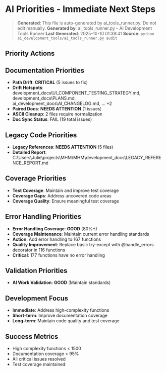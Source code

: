 # AI Priorities - Immediate Next Steps

> **Generated**: This file is auto-generated by ai_tools_runner.py. Do not edit manually.
> **Generated by**: ai_tools_runner.py - AI Development Tools Runner
> **Last Generated**: 2025-10-10 01:39:41
> **Source**: `python ai_development_tools/ai_tools_runner.py audit`

## Priority Actions
## Documentation Priorities
- **Path Drift**: **CRITICAL** (5 issues to fix)
- **Drift Hotspots**: development_docs\UI_COMPONENT_TESTING_STRATEGY.md, development_docs\PLANS.md, ai_development_docs\AI_CHANGELOG.md, ... +2
- **Paired Docs**: **NEEDS ATTENTION** (1 issues)
- **ASCII Cleanup**: 2 files require normalization
- **Doc Sync Status**: FAIL (19 total issues)

## Legacy Code Priorities
- **Legacy References**: **NEEDS ATTENTION** (5 files)
- **Detailed Report**: C:\Users\Julie\projects\MHM\MHM\development_docs\LEGACY_REFERENCE_REPORT.md

## Coverage Priorities
- **Test Coverage**: Maintain and improve test coverage
- **Coverage Gaps**: Address uncovered code areas
- **Coverage Quality**: Ensure meaningful test coverage

## Error Handling Priorities
- **Error Handling Coverage**: **GOOD** (80%+)
- **Coverage Maintenance**: Maintain current error handling standards
- **Action**: Add error handling to 167 functions
- **Quality Improvement**: Replace basic try-except with @handle_errors decorator in 116 functions
- **Critical**: 177 functions have no error handling

## Validation Priorities
- **AI Work Validation**: **GOOD** (Maintain standards)

## Development Focus
- **Immediate**: Address high-complexity functions
- **Short-term**: Improve documentation coverage
- **Long-term**: Maintain code quality and test coverage

## Success Metrics
- High complexity functions < 1500
- Documentation coverage > 95%
- All critical issues resolved
- Test coverage maintained
